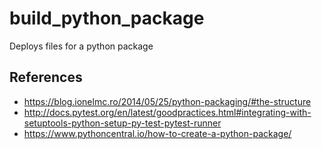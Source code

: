 # build_python_package
Deploys files for a python package

## References

- https://blog.ionelmc.ro/2014/05/25/python-packaging/#the-structure
- http://docs.pytest.org/en/latest/goodpractices.html#integrating-with-setuptools-python-setup-py-test-pytest-runner
- https://www.pythoncentral.io/how-to-create-a-python-package/
